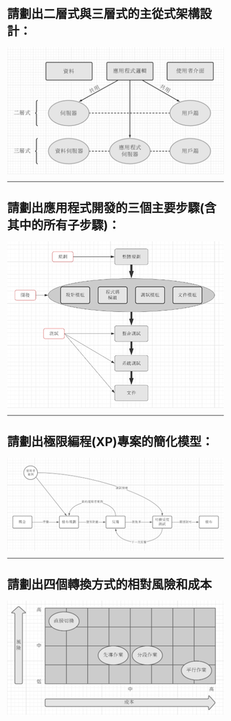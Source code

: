 # 請劃出二層式與三層式的主從式架構設計：
![](主從式架構設計.jpg)

---
# 請劃出應用程式開發的三個主要步驟(含其中的所有子步驟)：
![](應用程式開發的主要步驟.jpg)

---
# 請劃出極限編程(XP)專案的簡化模型：
![](極限編程(XP)專案的簡化模型.jpg)

---
# 請劃出四個轉換方式的相對風險和成本
![](四個轉換方式的相對風險和成本.jpg)
